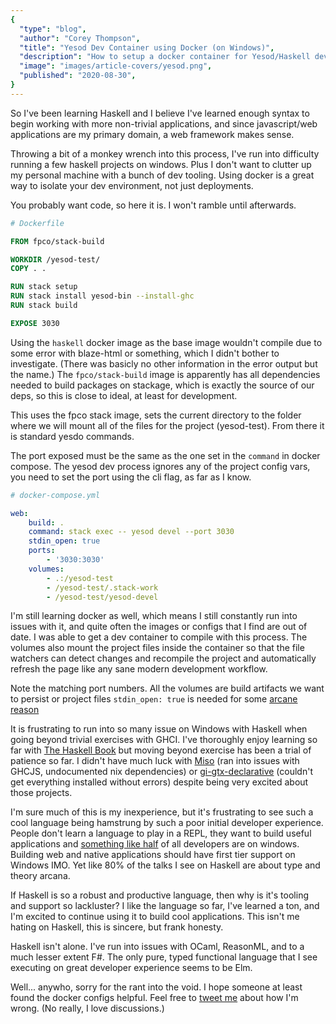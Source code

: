 ```yaml
---
{
  "type": "blog",
  "author": "Corey Thompson",
  "title": "Yesod Dev Container using Docker (on Windows)",
  "description": "How to setup a docker container for Yesod/Haskell development on Windows",
  "image": "images/article-covers/yesod.png",
  "published": "2020-08-30",
}
---
```


So I've been learning Haskell and I believe I've learned enough syntax to begin working with more non-trivial applications, and since javascript/web applications are my primary domain, a web framework makes sense.

Throwing a bit of a monkey wrench into this process, I've run into difficulty running a few haskell projects on windows. Plus I don't want to clutter up my personal machine with a bunch of dev tooling. Using docker is a great way to isolate your dev environment, not just deployments.

You probably want code, so here it is. I won't ramble until afterwards.

```dockerfile
# Dockerfile

FROM fpco/stack-build

WORKDIR /yesod-test/
COPY . .

RUN stack setup
RUN stack install yesod-bin --install-ghc
RUN stack build

EXPOSE 3030
```

Using the `haskell` docker image as the base image wouldn't compile due to some error with blaze-html or something, which I didn't bother to investigate. (There was basicly no other information in the error output but the name.) The `fpco/stack-build` image is apparently has all dependencies needed to build packages on stackage, which is exactly the source of our deps, so this is close to ideal, at least for development.

This uses the fpco stack image, sets the current directory to the folder where we will mount all of the files for the project (yesod-test). From there it is standard yesdo commands.

The port exposed must be the same as the one set in the `command` in docker compose. The yesod dev process ignores any of the project config vars, you need to set the port using the cli flag, as far as I know.

```yaml
# docker-compose.yml

web:
    build: .
    command: stack exec -- yesod devel --port 3030
    stdin_open: true
    ports:
        - '3030:3030'
    volumes:
        - .:/yesod-test
        - /yesod-test/.stack-work
        - /yesod-test/yesod-devel
```

I'm still learning docker as well, which means I still constantly run into issues with it, and quite often the images or configs that I find are out of date. I was able to get a dev container to compile with this process. The volumes also mount the project files inside the container so that the file watchers can detect changes and recompile the project and automatically refresh the page like any sane modern development workflow.

Note the matching port numbers. All the volumes are build artifacts we want to persist or project files `stdin_open: true` is needed for some [arcane reason](https://github.com/commercialhaskell/stack/issues/5062)

It is frustrating to run into so many issue on Windows with Haskell when going beyond trivial exercises with GHCI. I've thoroughly enjoy learning so far with [The Haskell Book](https://haskellbook.com/) but moving beyond exercise has been a trial of patience so far. I didn't have much luck with [Miso](https://haskell-miso.org/) (ran into issues with GHCJS, undocumented nix dependencies) or [gi-gtx-declarative](https://owickstrom.github.io/gi-gtk-declarative/) (couldn't get everything installed without errors) despite being very excited about those projects.

I'm sure much of this is my inexperience, but it's frustrating to see such a cool language being hamstrung by such a poor initial developer experience. People don't learn a language to play in a REPL, they want to build useful applications and [something like half](https://owickstrom.github.io/gi-gtk-declarative/) of all developers are on windows. Building web and native applications should have first tier support on Windows IMO. Yet like 80% of the talks I see on Haskell are about type and theory arcana.

If Haskell is so a robust and productive language, then why is it's tooling and support so lackluster? I like the language so far, I've learned a ton, and I'm excited to continue using it to build cool applications. This isn't me hating on Haskell, this is sincere, but frank honesty.

Haskell isn't alone. I've run into issues with OCaml, ReasonML, and to a much lesser extent F#. The only pure, typed functional language that I see executing on great developer experience seems to be Elm.

Well... anywho, sorry for the rant into the void. I hope someone at least found the docker configs helpful. Feel free to [tweet me](https://twitter.com/confusingbits) about how I'm wrong. (No really, I love discussions.)